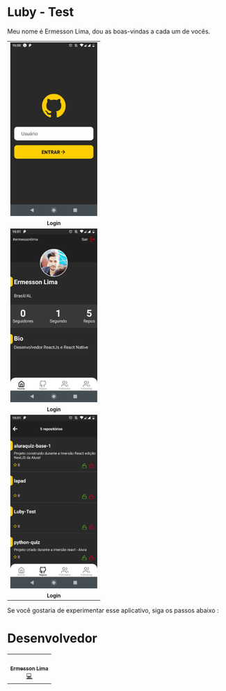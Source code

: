 # Luby - Test

Meu nome é Ermesson Lima,  dou as boas-vindas a cada um de vocês.




<table>
  <tr>
    <td align="center"><img src="/_docs/home.jpeg" width="200"> <br /><sub><b>Login</b></sub></a><br /></td>
  </tr>
   <tr>
    <td align="center"><img src="/_docs/perfil.jpeg" width="200"> <br /><sub><b>Login</b></sub></a><br /></td>
  </tr>
    </tr>
   <tr>
    <td align="center"><img src="/_docs/repos.jpeg" width="200"> <br /><sub><b>Login</b></sub></a><br /></td>
  </tr>
</table>




Se você gostaria de experimentar esse aplicativo, siga os passos abaixo :



# Desenvolvedor

<table>
  <tr>
    <td align="center"><a href="https://www.instagram.com/ermesson_lima/"><img src="https://avatars.githubusercontent.com/u/59540379?v=4" width="100px;" alt=""/><br /><sub><b>Ermesson Lima</b></sub></a><br /><a href="https://github.com/ermessonlima/Luby-Test" title="Code">💻</a></td>
  </tr>
</table>




